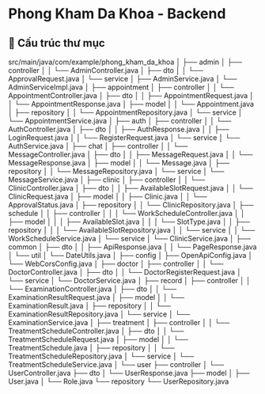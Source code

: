 # Phong Kham Da Khoa - Backend

## 📂 Cấu trúc thư mục


src/main/java/com/example/phong_kham_da_khoa
│
├── admin
│ ├── controller
│ │ └── AdminController.java
│ ├── dto
│ │ └── ApprovalRequest.java
│ └── service
│ ├── AdminService.java
│ └── AdminServiceImpl.java
│
├── appointment
│ ├── controller
│ │ └── AppointmentController.java
│ ├── dto
│ │ ├── AppointmentRequest.java
│ │ └── AppointmentResponse.java
│ ├── model
│ │ └── Appointment.java
│ ├── repository
│ │ └── AppointmentRepository.java
│ └── service
│ └── AppointmentService.java
│
├── auth
│ ├── controller
│ │ └── AuthController.java
│ ├── dto
│ │ ├── AuthResponse.java
│ │ ├── LoginRequest.java
│ │ └── RegisterRequest.java
│ └── service
│ └── AuthService.java
│
├── chat
│ ├── controller
│ │ └── MessageController.java
│ ├── dto
│ │ ├── MessageRequest.java
│ │ └── MessageResponse.java
│ ├── model
│ │ └── Message.java
│ ├── repository
│ │ └── MessageRepository.java
│ └── service
│ └── MessageService.java
│
├── clinic
│ ├── controller
│ │ └── ClinicController.java
│ ├── dto
│ │ ├── AvailableSlotRequest.java
│ │ └── ClinicRequest.java
│ ├── model
│ │ ├── Clinic.java
│ │ └── ApprovalStatus.java
│ ├── repository
│ │ └── ClinicRepository.java
│ ├── schedule
│ │ ├── controller
│ │ │ └── WorkScheduleController.java
│ │ ├── model
│ │ │ ├── AvailableSlot.java
│ │ │ └── SlotType.java
│ │ ├── repository
│ │ │ └── AvailableSlotRepository.java
│ │ └── service
│ │ └── WorkScheduleService.java
│ └── service
│ └── ClinicService.java
│
├── common
│ ├── dto
│ │ ├── ApiResponse.java
│ │ └── PageResponse.java
│ └── util
│ └── DateUtils.java
│
├── config
│ ├── OpenApiConfig.java
│ └── WebCorsConfig.java
│
├── doctor
│ ├── controller
│ │ └── DoctorController.java
│ ├── dto
│ │ └── DoctorRegisterRequest.java
│ └── service
│ └── DoctorService.java
│
├── record
│ ├── controller
│ │ └── ExaminationController.java
│ ├── dto
│ │ └── ExaminationResultRequest.java
│ ├── model
│ │ └── ExaminationResult.java
│ ├── repository
│ │ └── ExaminationResultRepository.java
│ └── service
│ └── ExaminationService.java
│
├── treatment
│ ├── controller
│ │ └── TreatmentScheduleController.java
│ ├── dto
│ │ └── TreatmentScheduleRequest.java
│ ├── model
│ │ └── TreatmentSchedule.java
│ ├── repository
│ │ └── TreatmentScheduleRepository.java
│ └── service
│ └── TreatmentScheduleService.java
│
└── user
├── controller
│ └── UserController.java
├── dto
│ └── UserResponse.java
├── model
│ ├── User.java
│ └── Role.java
└── repository
└── UserRepository.java
